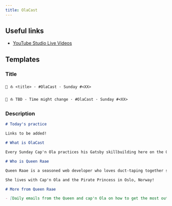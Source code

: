 ```yaml
---
title: OlaCast
---
```


## Useful links

- [YouTube Studio Live Videos](https://studio.youtube.com/channel/UCDlrzlRdM1vGr8nO708KFmQ/videos/live)

## Templates

### Title

```
🔴 ⛵ <title> · #OlaCast · Sunday #<XX>

🔴 ⛵ TBD - Time might change · #OlaCast · Sunday #<XX>
```

### Description

```md
# Today's practice

Links to be added!

# What is OlaCast

Every Sunday Cap'n Ola practices his Gatsby skillbuilding here on the Queen's channel.

# Who is Queen Raae

Queen Raae is a seasoned web developer who loves duct-taping together side projects in addition to making apps trusted by the Swedish Armed Forces, The Norwegian Water Resources and Energy Directorate, and others.

She lives with Cap'n Ola and the Pirate Princess in Oslo, Norway!

# More from Queen Raae

- [Daily emails from the Queen and cap'n Ola on how to get the most out out Gatsby](https://queen.raae.codes/emails/?utm_source=youtube&utm_campaign=description&utm_content=olacast)
```
